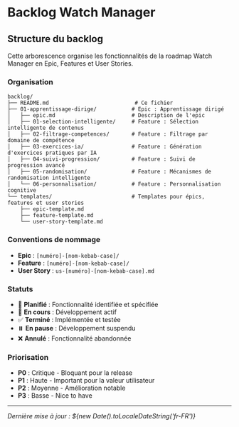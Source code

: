 ﻿# Backlog Watch Manager

## Structure du backlog

Cette arborescence organise les fonctionnalités de la roadmap Watch Manager en Epic, Features et User Stories.

### Organisation

```
backlog/
├── README.md                           # Ce fichier
├── 01-apprentissage-dirige/           # Epic : Apprentissage dirigé  
│   ├── epic.md                        # Description de l'epic
│   ├── 01-selection-intelligente/     # Feature : Sélection intelligente de contenus
│   ├── 02-filtrage-competences/       # Feature : Filtrage par domaine de compétence
│   ├── 03-exercices-ia/               # Feature : Génération d'exercices pratiques par IA
│   ├── 04-suivi-progression/          # Feature : Suivi de progression avancé
│   ├── 05-randomisation/              # Feature : Mécanismes de randomisation intelligente
│   └── 06-personnalisation/           # Feature : Personnalisation cognitive
└── templates/                         # Templates pour épics, features et user stories
    ├── epic-template.md
    ├── feature-template.md
    └── user-story-template.md
```

### Conventions de nommage

- **Epic** : `[numéro]-[nom-kebab-case]/`
- **Feature** : `[numéro]-[nom-kebab-case]/`
- **User Story** : `us-[numéro]-[nom-kebab-case].md`

### Statuts

- 🔮 **Planifié** : Fonctionnalité identifiée et spécifiée
- 🔄 **En cours** : Développement actif
- ✅ **Terminé** : Implémentée et testée
- ⏸️ **En pause** : Développement suspendu
- ❌ **Annulé** : Fonctionnalité abandonnée

### Priorisation

- **P0** : Critique - Bloquant pour la release
- **P1** : Haute - Important pour la valeur utilisateur
- **P2** : Moyenne - Amélioration notable
- **P3** : Basse - Nice to have

---

*Dernière mise à jour : ${new Date().toLocaleDateString('fr-FR')}*

